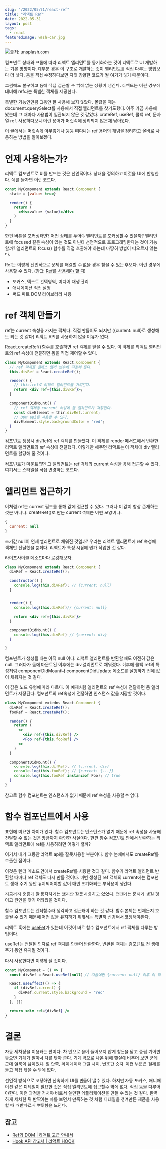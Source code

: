 ```yaml
---
slug: "/2022/05/31/react-ref"
title: "리액트 Ref"
date: 2022-05-31
layout: post
tags:
  - react
featuredImage: wash-car.jpg
---
```


![출처: unsplash.com](./wash-car.jpg)

컴포넌트 상태와 프롭에 따라 리액트 엘리먼트를 동기화하는 것이 리액트로 UI 개발하는 기본 방향이다.
대부분 경우 이 구조로 개발하는 것이 엘리먼트를 직접 다루는 방법보다 더 낫다.
돔을 직접 수정하다보면 자칫 장황한 코드가 될 여기가 많기 때문이다.

그럼에도 불구하고 돔에 직접 접근할 수 밖에 없는 상황이 생긴다.
리액트는 이런 경우에 대비해 ref라는 특별한 객체를 제공한다.

특별한 기능인만큼 그동안 잘 사용해 보지 않았다.
몰랐을 때는 document.querySelect를 사용해서 직접 엘리먼트를 찾기도했다.
아주 가끔 사용해 봤는데 그 때마다 사용법이 일관되지 않은 것 같았다.
crateRef, useRef, 콜백 ref, 문자열 ref.
사용하다보니 이런 용어가 머릿속에 정리되지 않은채 남아있다.

이 글에서는 머릿속에 아무렇게나 둥둥 떠다니는 ref 용어의 개념을 정리하고 올바로 사용하는 방법을 알아보겠다.

# 언제 사용하는가?

리액트 컴포넌트로 UI를 만드는 것은 선언적이다.
상태을 정의하고 이것을 UI에 반영한다.
예를 들자면 이런 코드다.

```jsx
const MyComponent extends React.Component {
  state = {value: true}

  render() {
    return (
      <div>value: {value}</div>
    )
  }
}
```

한편 버튼을 포커싱하면?
어떤 상태를 두어야 앨리먼트를 포커싱할 수 있을까?
앨리먼트에 focused 같은 속성이 있는 것도 아닌데 선언적으로 프로그래밍한다는 것이 가능할까?
앨리먼트의 focus() 함수를 직접 호출해야 하는데 마땅히 방법이 떠오르지 않는다.

Ref는 이렇게 선언적으로 문제를 해결할 수 없을 경우 찾을 수 있는 후보다.
이런 경우에 사용할 수 있다. (참고: [Ref를 사용해야 할 때](https://ko.reactjs.org/docs/refs-and-the-dom.html#when-to-use-refs))

- 포커스, 텍스트 선택영역, 미디어 재생 관리
- 애니메이션 직접 실행
- 써드 파트 DOM 라이브러리 사용

# ref 객체 만들기

ref는 current 속성을 가지는 객체다.
직접 만들어도 되지만 ({current: null}로 생성해도 되는 것 같다) 리액트 API를 사용하지 않을 이유가 없다.

React.createRef() 함수를 호출하면 ref 객체를 얻을 수 있다.
이 객체를 리액트 앨리먼트의 ref 속성에 전달하면 돔을 직접 제어할 수 있다.

```jsx
class MyComponent extends React.Component {
  // ref 객체를 클래스 멤버 변수에 저장해 둔다.
  this.divRef = React.createRef();

  render() {
    // this.ref로 리액트 엘리먼트를 가리킨다.
    return <div ref={this.divRef}>;
  }

  componentDidMount() {
    // ref 객체읭 current 속성에 돔 엘리먼트가 저장된다.
    const divElement = thir.divRef.current;
    // DOM api를 사용할 수 있다.
    divElement.style.backgroundColor = 'red';
  }
}
```

컴포넌트 생성시 divRef에 ref 객체를 만들었다.
이 객체를 render 메서드에서 반환한 리액트 앨리먼트의 ref 속성에 전달했다.
이렇게만 해주면 리액트는 이 객체에 div 앨리먼트를 할당해 줄 것이다.

컴포넌트가 마운트되면 그 앨리먼트는 ref 객체의 current 속성을 통해 접근할 수 있다.
여기서는 스타일을 직접 변경하는 코드다.

# 앨리먼트 접근하기

이처럼 ref는 current 필드를 통해 값에 접근할 수 있다.
그러나 이 값이 항상 존재하는 것은 아니다.
createRef()로 만든 current 객체는 이런 모양이다.

```js
{
  current: null
}
```

초기값 null이 언제 앨리먼트로 채워진 것일까?
우리는 리액트 앨리먼트에 ref 속성에 객체만 전달했을 뿐이다.
리액트가 특정 시점에 뭔가 작업한 것 같다.

라이프사이클 메소드마다 로깅해보자.

```jsx
class MyComponent extends React.Component {
  divRef = React.createRef();

  constructor() {
    console.log(this.divRef); // {current: null}
  }


  render() {
    console.log(this.divRef)// {current: null}

    return <div ref={this.divRef}>
  }

  componentDidMount() {
    console.log(this.divRef) // {current: div}
  }

}
```

컴포넌트가 생성될 때는 아직 null 이다.
리액트 앨리먼트를 반환할 때도 여전히 값은 null.
그러다가 돔에 마운트된 이후에는 div 앨리먼트로 채워졌다.
이후에 콜백 ref의 특성처럼 componentDidMount나 componentDidUpdate 메소드를 실행하기 전에 값이 채워지는 것 같다.

이 값은 노드 유형에 따라 다르다.
이 예제처럼 앨리먼트의 ref 속성에 전달하면 돔 앨리먼트가 저장된다.
컴포넌트의 ref속성에 전달하면 인스턴스 값을 저장할 것이다.

```jsx
class MyComponent extedns React.Component {
  divRef = React.createRef();
  fooRef = React.createRef();

  render() {
    return (
      <>
        <div ref={this.divRef} />
        <Foo ref={this.fooRef} />
      <>
    )
  }

  componentDidMount() {
    console.log(this.difRef); // {current: div}
    console.log(this.fooRef); // {current: {...}}
    console.log(this.fooRef instanceof Foo); // true
  }
}
```

참고로 함수 컴포넌트는 인스턴스가 없기 때문에 ref 속성을 사용할 수 없다.

# 함수 컴포넌트에서 사용

표현에 미묘한 차이가 있다.
함수 컴포넌트는 인스턴스가 없기 때문에 ref 속성을 사용해 전달할 수 없는 것은 방금까지 확인한 사실이다.
한편 함수 컴포넌트 안에서 반환하는 리액트 앨리먼트에 ref를 사용하려면 어떻게 할까?

여기서 내가 그동안 리액트 api를 잘못사용한 부분이다.
함수 본체에서도 createRef를 호출한 점이다.

이것은 렌더 메소드 안에서 createRef를 사용한 것과 같다.
함수가 리액트 앨리먼트 반환할 때마다 ref 객체도 다시 만들 것이다.
매번 생성된 ref 객체의 current에는 컴포넌트 생애 주기 동안 유지되어야할 값이 매번 초기화되는 부작용이 생긴다.

지금까지 운좋게 잘 동작하기는 했지만 잘못 사용하고 있었다.
언젠가는 문제가 생길 것이고 원인을 찾기 어려웠을 것이다.

함수 컴포넌트는 렌더함수라 생각하고 접근해야 하는 것 같다.
함수 본체는 언제든지 호출될 수 있기 때문에 어떤 값을 유지하기 위해서는 특별히 신경써서 코딩해야한다.

리액트 훅에는 [useRef](https://ko.reactjs.org/docs/hooks-reference.html#useref)가 있는데 이것이 바로 함수 컴포넌트에서 ref 객체를 다루는 방법이다.

useRef는 전달된 인자로 ref 객체를 만들어 반환한다.
반환된 객체는 컴포넌트 전 생애주기 동안 유지될 것이다.

다시 사용한다면 이렇게 될 것이다.

```jsx
const MyComponet = () => {
  const divRef = React.useRef(null) // 처음에만 {current: null} 이후 이 객체는 유지될 것이다.

  React.useEffect(() => {
    if (divRef.current) {
      divRef.current.style.background = "red"
    }
  }, [])

  return <div ref={divRef} />
}
```

# 결론

자동 세차장을 이용하는 편이다.
차 안으로 물이 들어오지 않게 창문을 닫고 중립 기어만 놓으면 기계가 알아서 차를 닦아 준다.
기계 밖으로 나온 뒤에 햇살에 비추어 보면 군데군데 얼룩이 남아있다.
휠 안쪽, 라이에이터 그릴 사이, 번호판 숫자.
이런 부분은 걸레를 들고 직접 닦을 수 밖에 없다.

선언적 방식으로 코딩하면 신속하게 UI를 만들어 낼수 있다.
하지만 자동 포커스, 애니매이션 같은 디테일이 필요한 것은 직접 엘리먼트에 접근할수 밖에 없다.
직접 돔을 다루어야한다.
이런 과정을 거처야 비로서 쓸만한 어플리케이션을 만들 수 있는 것 같다.
완벽하게 세차한 뒤 반짝이는 차를 보면서 만족하는 것 처럼 디테일을 챙겨만든 제품을 사용할 때 개발자로서 뿌듯함을 느낀다.

## 참고

- [Ref와 DOM | 리액트 고급 안내서](https://ko.reactjs.org/docs/refs-and-the-dom.html)
- [Hook API 참고서 | 리액트 HOOK](https://ko.reactjs.org/docs/hooks-reference.html#useref)
